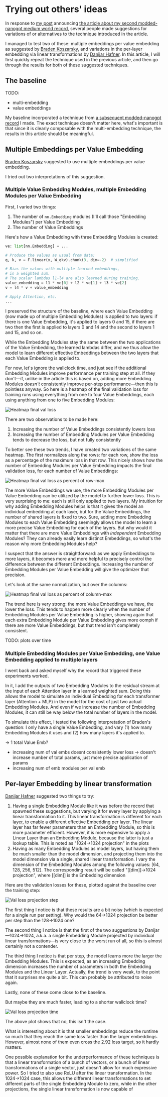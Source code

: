 # Trying out others' ideas

In response to [my post](https://x.com/omouamoua/status/1976695893912174792) announcing [the article about my second modded-nanogpt medium world record](https://snimu.github.io/2025/10/10/modded-nanogpt-x0.html), several people made suggestions for variations of or alternatives to the technique introduced in the article.

I managed to test two of these: multiple embeddings per value embedding as suggested by [Braden Koszarsky](https://x.com/KoszarskyB), and variations in the per-layer embedding via linear transformations by [Danijar Hafner](https://x.com/danijarh). In this article, I will first quickly repeat the technique used in the previous article, and then go through the results for both of these suggested techniques.

## The baseline

TODO:

- multi-embedding
- value embeddings

My baseline incorporated a technique from [a subsequent modded-nanogpt record](https://snimu.github.io/2025/10/19/modded-nanogpt-backout.html) I made. The exact technique doesn't matter here, what's important is that since it is clearly composable with the multi-embedding technique, the results in this article should be meaningful.

## Multiple Embeddings per Value Embedding

[Braden Koszarsky](https://x.com/KoszarskyB) suggested to use multiple embeddings per value embedding.

I tried out two interpretations of this suggestion.

### Multiple Value Embedding Modules, multiple Embedding Modules per Value Embedding

First, I varied two things:

1. The number of `nn.Embedding` modules (I'll call those "Embedding Modules") per Value Embedding
2. The number of Value Embeddings

Here's how a Value Embedding with three Embedding Modules is created:

```python
ve: list[nn.Embedding] = ...

# Produce the values as usual from data:
q, k, v = F.linear(x, W_qkv).chunk(3, dim=-2)  # simplified

# Bias the values with multiple learned embeddings,
# in a weighted sum.
# The scalar lambdas l1-l4 are also learned during training.
value_embedding = l1 * ve[0] + l2 * ve[1] + l3 * ve[2]
v = l4 * v + value_embedding

# Apply Attention, etc.
...
```

I preserved the structure of the baseline, where each Value Embedding (now made up of multiple Embedding Modules) is applied to two layers: if there is one Value Embedding, it's applied to layers 0 and 15, if there are two then the first is applied to layers 0 and 14 and the second to layers 1 and 15, and so on.

While the Embedding Modules stay the same between the two applications of the Value Embedding, the learned lambdas differ, and we thus allow the model to learn different effective Embeddings between the two layers that each Value Embedding is applied to.

For now, let's ignore the wallclock time, and just see if the additional Embedding Modules improve performance per training step at all. If they don't&mdash;if, unlike in the article this is based on, adding more Embedding Modules *doesn't* consistently improve per-step performance&mdash;then this is pointless anyway. So here is a heatmap of the final validation loss for training runs using everything from one to four Value Embeddings, each using anything from one to five Embedding Modules:

![Heatmap final val loss](images/heatmap_val_loss_final.png)

There are two observations to be made here:

1. Increasing the number of Value Embeddings consistently lowers loss
2. Increasing the number of Embedding Modules per Value Embedding tends to decrease the loss, but not fully consistently

To better see these two trends, I have created two variations of the same heatmap. The first normalizes along the rows: for each row, show the loss as a percentage of the maximum loss in that row. This nicely shows how the number of Embedding Modules per Value Embedding impacts the final validation loss, for each number of Value Embeddings:

![Heatmap final val loss as percent of row-max](images/heatmap_val_loss_final_row_percent.png)

The more Value Embeddings we use, the more Embedding Modules per Value Embedding can be utilized by the model to further lower loss. This is very surprising to me: each is still only applied to two layers. My intuition for why adding Embedding Modules helps is that it gives the model an individual embedding at each layer, but for the Value Embeddings, the number of shared layers is fixed to two. Sure, adding more Embedding Modules to each Value Embedding seemingly allows the model to learn a more precise Value Embedding for each of the layers. But why would it matter that there are more Value Embeddings with *independent* Embedding Modules? They can already easily learn distinct Embeddings, so what's the reason why more Embedding Modules help?

I suspect that the answer is straightforward: as we apply Embeddings to more layers, it becomes more and more helpful to precisely control the difference between the different Embeddings. Increasing the number of Embedding Modules per Value Embedding will give the optimizer that precision.

Let's look at the same normalization, but over the columns:

![Heatmap final val loss as percent of column-max](images/heatmap_val_loss_final_col_percent.png)

The trend here is very strong: the more Value Embeddings we have, the lower the loss. This tends to happen more clearly when the number of Embedding Modules per Value Embedding is higher, showing again that each extra Embedding Module per Value Embedding gives more oomph if there are more Value Embeddings, but that trend isn't completely consistent.

TODO: plots over time

### Multiple Embedding Modules per Value Embedding, one Value Embedding applied to multiple layers

I went back and asked myself why the record that triggered these experiments worked.

In it, I add the outputs of two Embedding Modules to the residual stream at the input of each Attention layer in a learned weighted sum. Doing this allows the model to simulate an individual Embedding for each transformer layer (Attention + MLP) in the model for the cost of just two actual Embedding Modules. And even if we increase the number of Embedding Modules, it can still be way below the total number of layers in the model.

To simulate this effect, I tested the following interpretation of Braden's question: I only have a single Value Embedding, and vary (1) how many Embedding Modules it uses and (2) how many layers it's applied to.

-> 1 total Value Emb?

- increasing num of val embs doesnt consistently lower loss -> doesn't increase number of total params, just more precise application of params
- increasing num of emb modules per val emb

## Per-layer Embedding by linear transformation

[Danijar Hafner](https://x.com/danijarh) suggested two things to try:

1. Having a single Embedding Module like it was before the record that spawned these suggestions, but varying it for every layer by applying a linear transformation to it. This linear transformation is different for each layer, to enable a different effective Embedding per layer. The linear layer has far fewer parameters than an Embedding Module, so this is more parameter efficient. However, it is more expensive to apply a Linear Layer than an Embedding Module, because the latter is just a lookup table. This is noted as "1024->1024 projection" in the plots
2. Having as many Embedding Modules as model layers, but having them be much smaller than the model dimension, and projecting them into the model dimension via a single, shared linear transformation. I vary the dimension of the Embedding Modules among the following values: [64, 128, 256, 512]. The corresponding result will be called "[[dim]]->1024 projection", where [[dim]] is the Embedding dimension

Here are the validation losses for these, plotted against the baseline over the training step:

![Val loss projection step](images/val_loss_projection_step.png)

The first thing I notice is that these results are a bit noisy (which is expected for a single run per setting). Why would the 64->1024 projection be better per step than the 128->1024 one?

The second thing I notice is that the first of the two suggestions by Danijar&mdash;1024->1024, a.k.a. a single Embedding Module projected by individual linear transformations&mdash;is very close to the worst run of all, so this is almost certainly not a contender.

The third thing I notice is that per step, the model learns more the larger the Embedding Modules. This is expected, as an increasing Embedding dimension increases the number of parameters in both the Embedding Modules and the Linear Layer. Actually, the trend is very weak, to the point that it surprises me quite a bit. This can probably be attributed to noise again.

Lastly, none of these come close to the baseline.

But maybe they are much faster, leading to a shorter wallclock time?

![Val loss projection time](images/val_loss_projection_time.png)

The above plot shows that no, this isn't the case.

What is interesting about it is that smaller embeddings reduce the runtime so much that they reach the same loss faster than the larger embeddings. However, almost none of them even cross the 2.92 loss target, so it hardly matters.

One possible explanation for the underperformance of these techniques is that a linear transformation of a bunch of vectors, or a bunch of linear transformations of a single vector, just doesn't allow for much expressive power. So I tried to also use ReLU after the linear transformation. In the 1024->1024 case, this allows the different linear transformations to set different parts of the single Embedding Module to zero, while in the other projections, the single linear transformation is now capable of 
